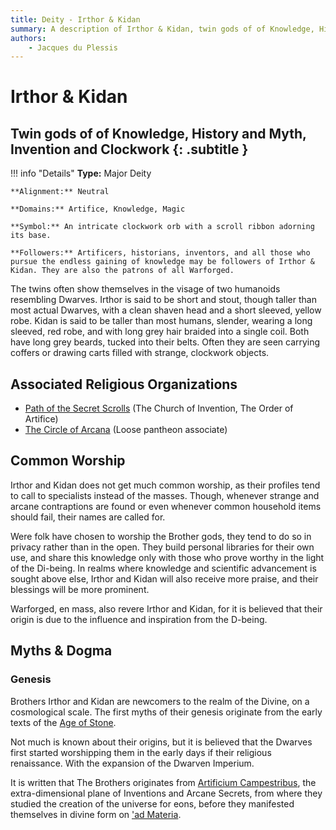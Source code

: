 ```yaml
---
title: Deity - Irthor & Kidan
summary: A description of Irthor & Kidan, twin gods of of Knowledge, History and Myth, Invention and Clockwork.
authors:
    - Jacques du Plessis
---
```

# Irthor & Kidan
## Twin gods of of Knowledge, History and Myth, Invention and Clockwork {: .subtitle }

!!! info "Details"
    **Type:** Major Deity

    **Alignment:** Neutral

    **Domains:** Artifice, Knowledge, Magic

    **Symbol:** An intricate clockwork orb with a scroll ribbon adorning its base.

    **Followers:** Artificers, historians, inventors, and all those who pursue the endless gaining of knowledge may be followers of Irthor & Kidan. They are also the patrons of all Warforged.

The twins often show themselves in the visage of two humanoids resembling Dwarves.  Irthor is said to be short and stout, though taller than most actual Dwarves, with a clean shaven head and a short sleeved, yellow robe.  Kidan is said to be taller than most humans, slender, wearing a long sleeved, red robe, and with long grey hair braided into a single coil.  Both have long grey beards, tucked into their belts.  Often they are seen carrying coffers or drawing carts filled with strange, clockwork objects.

## Associated Religious Organizations
* [Path of the Secret Scrolls](../../organizations/path_of_the_secret_scrolls) (The Church of Invention, The Order of Artifice)
* [The Circle of Arcana](../../organizations/circle_of_arcana) (Loose pantheon associate)

## Common Worship
Irthor and Kidan does not get much common worship, as their profiles tend to call to specialists instead of the masses. Though, whenever strange and arcane contraptions are found or even whenever common household items should fail, their names are called for.

Were folk have chosen to worship the Brother gods, they tend to do so in privacy rather than in the open.  They build personal libraries for their own use, and share this knowledge only with those who prove worthy in the light of the Di-being. In realms where knowledge and scientific advancement is sought above else, Irthor and Kidan will also receive more praise, and their blessings will be more prominent.

Warforged, en mass, also revere Irthor and Kidan, for it is believed that their origin is due to the influence and inspiration from the D-being.

## Myths & Dogma
### Genesis
Brothers Irthor and Kidan are newcomers to the realm of the Divine, on a cosmological scale.  The first myths of their genesis originate from the early texts of the [Age of Stone](../../../history/ages/age_of_stone).

Not much is known about their origins, but it is believed that the Dwarves first started worshipping them in the early days if their religious renaissance. With the expansion of the Dwarven Imperium.

It is written that The Brothers originates from [Artificium Campestribus](../../../cosmology/planes/artificium_campestribus), the extra-dimensional plane of Inventions and Arcane Secrets, from where they studied the creation of the universe for eons, before they manifested themselves in divine form on ['ad Materia](../../../cosmology/planes/materia).